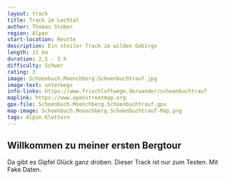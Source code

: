 ```yaml
---
layout: track
title: Track im Lechtal
author: Thomas Stober
region: Alpen
start-location: Reutte
description: Ein steiler Track im wilden Gebirge
length: 11 km
duration: 2,5 - 3 h
difficulty: Schwer
rating: 3
image: Schoenbuch.Moenchberg.Schoenbuchtrauf.jpg
image-text: unterwegs
info-links: https://www.frischluftwege.de/wander/schoenbuchtrauf
maplink: https://www.openstreetmap.org
gpx-file: Schoenbuch.Moenchberg.Schoenbuchtrauf.gpx
map-image: Schoenbuch.Moenchberg.Schoenbuchtrauf-Map.png
tags: Alpin Klettern
---
```




## Willkommen zu meiner ersten Bergtour

Da gibt es Gipfel Glück ganz droben.
Dieser Track ist nur zum Testen. Mit Fake Daten.


